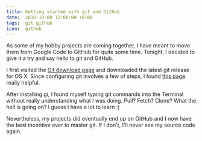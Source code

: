 ```yaml
---
title: Getting started with git and GitHub
date:  2010-10-08 12:00:00 +0100
tags:  git github
icon:  github
---
```


As some of my hobby projects are coming together, I have meant to move them from
Google Code to GitHub for quite some time. Tonight, I decided to give it a try
and say hello to git and GitHub.

I first visited the [Git download page](http://code.google.com/p/git-osx-installer/)
and downloaded the latest git release for OS X. Since configuring git involves a
few of steps, I found [this page](http://help.github.com/mac-git-installation/)
really helpful. 

After installing gi, I found myself typing git commands into the Terminal without
really understanding what I was doing. Pull? Fetch? Clone? What the hell is going
on? I guess I have a lot to learn :)

Nevertheless, my projects did eventually end up on GitHub and I now have the
best incentive ever to master git. If I don't, I'll never see my source code again.